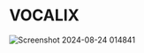 # VOCALIX

![Screenshot 2024-08-24 014841](https://github.com/user-attachments/assets/82fb7be0-77b0-4d2c-a947-f6df79edce2f)
